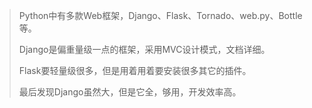 > Python中有多款Web框架，Django、Flask、Tornado、web.py、Bottle等。
>
> Django是偏重量级一点的框架，采用MVC设计模式，文档详细。
>
> Flask要轻量级很多，但是用着用着要安装很多其它的插件。
>
> 最后发现Django虽然大，但是它全，够用，开发效率高。





